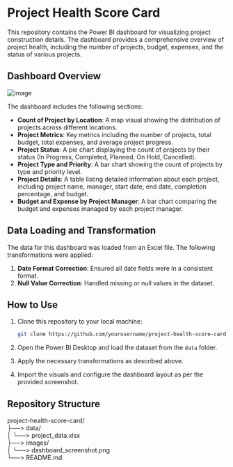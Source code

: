 # Project Health Score Card

This repository contains the Power BI dashboard for visualizing project construction details. The dashboard provides a comprehensive overview of project health, including the number of projects, budget, expenses, and the status of various projects.

## Dashboard Overview

![image](https://github.com/user-attachments/assets/a57cc752-72bf-4d0b-ae28-881d238ec1ea)


The dashboard includes the following sections:

- **Count of Project by Location**: A map visual showing the distribution of projects across different locations.
- **Project Metrics**: Key metrics including the number of projects, total budget, total expenses, and average project progress.
- **Project Status**: A pie chart displaying the count of projects by their status (In Progress, Completed, Planned, On Hold, Cancelled).
- **Project Type and Priority**: A bar chart showing the count of projects by type and priority level.
- **Project Details**: A table listing detailed information about each project, including project name, manager, start date, end date, completion percentage, and budget.
- **Budget and Expense by Project Manager**: A bar chart comparing the budget and expenses managed by each project manager.

## Data Loading and Transformation

The data for this dashboard was loaded from an Excel file. The following transformations were applied:

1. **Date Format Correction**: Ensured all date fields were in a consistent format.
2. **Null Value Correction**: Handled missing or null values in the dataset.

## How to Use

1. Clone this repository to your local machine:
    ```bash
    git clone https://github.com/yourusername/project-health-score-card.git
    ```

2. Open the Power BI Desktop and load the dataset from the `data` folder.

3. Apply the necessary transformations as described above.

4. Import the visuals and configure the dashboard layout as per the provided screenshot.

## Repository Structure

project-health-score-card/<br>
├──> data/<br>
│   └──> project_data.xlsx<br>
├──> images/<br>
│   └──> dashboard_screenshot.png<br>
└──> README.md<br>


